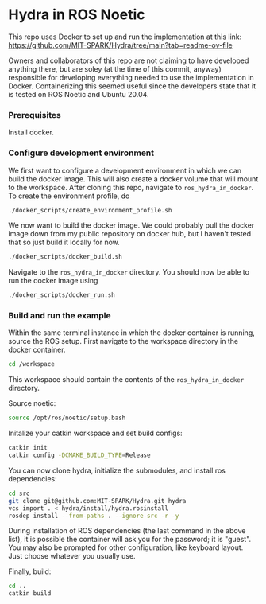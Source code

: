 # Hydra in ROS Noetic
This repo uses Docker to set up and run the implementation at this link: https://github.com/MIT-SPARK/Hydra/tree/main?tab=readme-ov-file

Owners and collaborators of this repo are not claiming to have developed anything there, but are soley (at the time of this commit, anyway) responsible for developing everything needed to use the implementation in Docker. Containerizing this seemed useful since the developers state that it is tested on ROS Noetic and Ubuntu 20.04.

### Prerequisites
Install docker.

### Configure development environment
We first want to configure a development environment in which we can build the docker image. This will also create a docker volume that will mount to the workspace. After cloning this repo, navigate to `ros_hydra_in_docker`. To create the environment profile, do

```bash
./docker_scripts/create_environment_profile.sh
```

We now want to build the docker image. We could probably pull the docker image down from my public repository on docker hub, but I haven't tested that so just build it locally for now.

```bash
./docker_scripts/docker_build.sh
```

Navigate to the `ros_hydra_in_docker` directory. You should now be able to run the docker image using

```bash
./docker_scripts/docker_run.sh
```

### Build and run the example
Within the same terminal instance in which the docker container is running, source the ROS setup. First navigate to the workspace directory in the docker container.
```bash
cd /workspace
```
This workspace should contain the contents of the `ros_hydra_in_docker` directory.

Source noetic:
```bash
source /opt/ros/noetic/setup.bash
```
Initalize your catkin workspace and set build configs:
```bash
catkin init
catkin config -DCMAKE_BUILD_TYPE=Release
```
You can now clone hydra, initialize the submodules, and install ros dependencies:
```bash
cd src
git clone git@github.com:MIT-SPARK/Hydra.git hydra
vcs import . < hydra/install/hydra.rosinstall
rosdep install --from-paths . --ignore-src -r -y
```
During installation of ROS dependencies (the last command in the above list), it is possible the container will ask you for the password; it is "guest". You may also be prompted for other configuration, like keyboard layout. Just choose whatever you usually use.

Finally, build:
```bash
cd ..
catkin build
```

